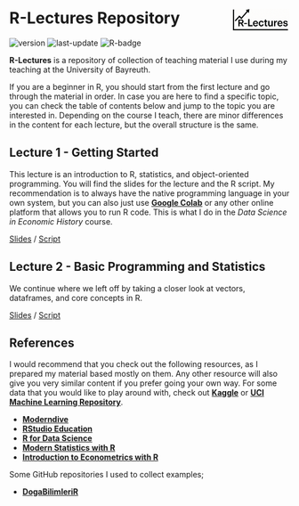 # R-Lectures Repository <img src="figures/logo_with_chatgpt.png" align="right" height="40" />

![version](https://img.shields.io/badge/version-v.02-red.svg)
![last-update](https://img.shields.io/badge/last%20update-18.04.2025-violet.svg)
![R-badge](https://img.shields.io/badge/R-4.5.0-blue.svg)


**R-Lectures** is a repository of collection of teaching material I use during my teaching at the University of Bayreuth.

If you are a beginner in R, you should start from the first lecture and go through the material in order. In case you are here to find a specific topic, you can check the table of contents below and jump to the topic you are interested in. Depending on the course I teach, there are minor differences in the content for each lecture, but the overall structure is the same.


## Lecture 1 - Getting Started
This lecture is an introduction to R, statistics, and object-oriented programming. You will find the slides for the lecture and the R script. My recommendation is to always have the native programming language in your own system, but you can also just use [**Google Colab**](https://colab.research.google.com) or any other online platform that allows you to run R code. This is what I do in the *Data Science in Economic History* course.

[Slides](./lecture-1-getting-started/lecture-1-getting-started.pdf) /
[Script](./lecture-1-getting-started/lecture-1-getting-started.R)

## Lecture 2 - Basic Programming and Statistics
We continue where we left off by taking a closer look at vectors, dataframes, and core concepts in R.

[Slides](./lecture-2/lecture-2.pdf) /
[Script](./lecture-2/lecture-2.R)

## References
I would recommend that you check out the following resources, as I prepared my material based mostly on them. Any other resource will also give you very similar content if you prefer going your own way. For some data that you would like to play around with, check out [**Kaggle**](https://www.kaggle.com/) or [**UCI Machine Learning Repository**](https://archive.ics.uci.edu/ml/index.php).

- [**Moderndive**](https://moderndive.com/index.html)
- [**RStudio Education**](https://education.rstudio.com/learn/)
- [**R for Data Science**](https://r4ds.hadley.nz/)
- [**Modern Statistics with R**](https://www.modernstatisticswithr.com/)
- [**Introduction to Econometrics with R**](https://www.econometrics-with-r.org/)

Some GitHub repositories I used to collect examples;

- [**DogaBilimleriR**](https://github.com/ismailbekar/DogaBilimleriR)